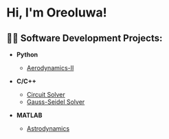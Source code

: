 <h1>Hi, I'm Oreoluwa! </h1>

<h2>👨‍💻 Software Development Projects:</h2>

- <b>Python</b>
  - [Aerodynamics-II](https://github.com/Ore-A/Aerodynamics-II.git)

- <b>C/C++</b>
  - [Circuit Solver](https://github.com/Ore-A/Circuit-Solver.git)
  - [Gauss-Seidel Solver](https://github.com/Ore-A/Gauss-Seidel-Calculator.git)

- <b>MATLAB</b>
  - [Astrodynamics](https://github.com/Ore-A/Astrodynamics.git)
    
